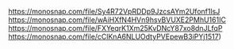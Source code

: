 https://monosnap.com/file/Sy4R72VpRDDp9JzcsAYm2Ufonf1lsJ
https://monosnap.com/file/wAiHXfN4HVn9hsvBVUXE2PMhU161IC
https://monosnap.com/file/FXYeqrK1Xm25KvDNcY87xo8dnJLfqP
https://monosnap.com/file/cClKnA6NLUOdtyPVEpewB3iPYj1517)
